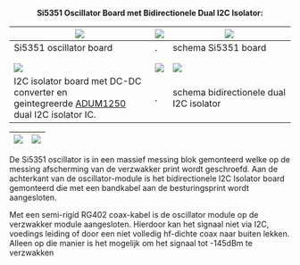 <b> <p align="center"> Si5351 Oscillator Board met  Bidirectionele Dual I2C Isolator:</p></b>

<img src="https://github.com/costonisp/DEC-meetzender-test/blob/master/documentation/Si5351+interface/ada5351.jpg"> | <a href="https://github.com/costonisp/DEC-meetzender-test/blob/master/documentation/Si5351+interface/AdaSi5351Brd.pdf"><img src="https://github.com/costonisp/DEC-meetzender-test/blob/master/documentation/Si5351+interface/AdaSi5351BrdTN.jpg"></a> | <a href="https://github.com/costonisp/DEC-meetzender-test/blob/master/documentation/Si5351+interface/AdaSi5351Sch.pdf"><img src="https://github.com/costonisp/DEC-meetzender-test/blob/master/documentation/Si5351+interface/AdaSi5351SchTN.jpg"></a>
----------------------------------- | --- | -----------------------------------------
 Si5351 oscillator board | . | schema Si5351 board
 |  | 
 |  | 
 <a href="https://github.com/costonisp/DEC-meetzender-test/blob/master/documentation/Si5351+interface/I2Cisolator.jpg"><img src="https://github.com/costonisp/DEC-meetzender-test/blob/master/documentation/Si5351+interface/I2CisolatorTN.jpg"> | <a href="https://github.com/costonisp/DEC-meetzender-test/blob/master/documentation/Si5351+interface/BidirectionalDualI2CIsolatorBrd.pdf"><img src="https://github.com/costonisp/DEC-meetzender-test/blob/master/documentation/Si5351+interface/BidirectionalDualI2CIsolatorBrdTN.jpg"> | <a href="https://github.com/costonisp/DEC-meetzender-test/blob/master/documentation/Si5351+interface/BidirectionalDualI2CIsolatorSch.pdf"><img src="https://github.com/costonisp/DEC-meetzender-test/blob/master/documentation/Si5351+interface/BidirectionalDualI2CIsolatorSchTN.jpg">
I2C isolator board met DC-DC converter en <br> geintegreerde <a href="https://github.com/costonisp/DEC-meetzender-test/blob/master/documentation/Si5351+interface/ADUM1250_1251.pdf"> ADUM1250 </a> dual I2C isolator IC. | . | schema bidirectionele dual I2C isolator
<p></p>

<img src="https://github.com/costonisp/DEC-meetzender-test/blob/master/documentation/Si5351+interface/OscillatorBlockATN.jpg"> | <img src="https://github.com/costonisp/DEC-meetzender-test/blob/master/documentation/Si5351+interface/OscillatorBlockBTN.jpg">
------------------------------- | -------------------------------------
<p>
De Si5351 oscillator is in een massief messing blok gemonteerd welke op de messing afscherming van de verzwakker print wordt geschroefd. Aan de achterkant van de oscillator-module is het bidirectionele I2C Isolator board gemonteerd die met een bandkabel aan de besturingsprint wordt aangesloten.

Met een semi-rigid RG402 coax-kabel is de oscillator module op de verzwakker module aangesloten.
Hierdoor kan het signaal niet via I2C, voedings leiding of door een niet volledig hf-dichte coax naar buiten lekken.
Alleen op die manier is het mogelijk om het signaal tot -145dBm te verzwakken
